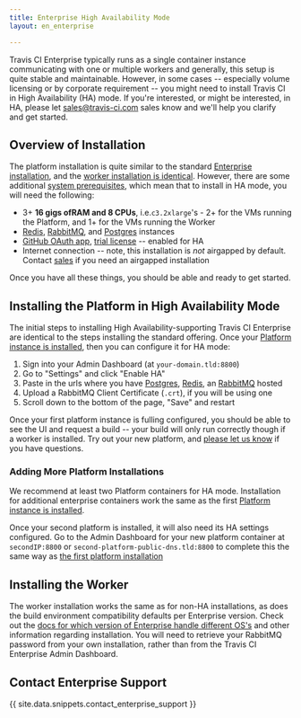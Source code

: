 ```yaml
---
title: Enterprise High Availability Mode
layout: en_enterprise

---
```


Travis CI Enterprise typically runs as a single container instance communicating with one or multiple workers and generally, this setup is quite stable and maintainable. However, in some cases -- especially volume licensing or by corporate requirement -- you might need to install Travis CI in High Availability (HA) mode. If you're interested, or might be interested, in HA, please let [sales@travis-ci.com](mailto:sales@travis-cicom?subject:HA%2FMode) sales know and we'll help you clarify and get started. 

## Overview of Installation

The platform installation is quite similar to the standard [Enterprise installation](/user/enterprise/installation#Setting-up-the-Travis-CI-Enterprise-Platform), and the [worker installation is identical](#Setting-up-the-Travis-CI-Enterprise-Worker). However, there are some additional [system prerequisites](/user/enterprise/prerequisites/#High-Availability-Mode), which mean that to install in HA mode, you will need the following:
 * 3+ **16 gigs ofRAM and 8 CPUs**, i.e.`c3.2xlarge`'s - 2+ for the VMs running the Platform, and 1+ for the VMs running the Worker
 * [Redis](https://redis.io/), [RabbitMQ](https://www.rabbitmq.com/), 
and [Postgres](https://www.postgresql.org/) instances
 * [GitHub OAuth app](/user/enterprise/prerequisites#OAuth-App), [trial license](/user/enterprise/prerequisites#License) -- enabled for HA
 * Internet connection -- note, this installation is _not_ airgapped by default. Contact [sales](mailto:sales@travis-ci.com) if you need an airgapped installation

 Once you have all these things, you should be able and ready to get started.

## Installing the Platform in High Availability Mode

The initial steps to installing High Availability-supporting Travis CI Enterprise are identical to the steps installing the standard offering. Once your [Platform instance is installed](/user/enterprise/installation#Setting-up-the-Travis-CI-Enterprise-Platform), then you can configure it for HA mode:

1. Sign into your Admin Dashboard (at `your-domain.tld:8800`)
1. Go to "Settings" and click "Enable HA"
1. Paste in the urls where you have [Postgres](https://www.postgresql.org/), [Redis](https://redis.io/), an [RabbitMQ](https://www.rabbitmq.com/) hosted
1. Upload a RabbitMQ Client Certificate (`.crt`), if you will be using one
1. Scroll down to the bottom of the page, "Save" and restart

Once your first platform instance is fulling configured, you should be able to see the UI and request a build -- your build will only run correctly though if a worker is installed. Try out your new platform, and [please let us know](mailto:enterprise@travis-ci.com?subject=HA%2FTroubleshooting) if you have questions. 

### Adding More Platform Installations

We recommend at least two Platform containers for HA mode. Installation for additional enterprise containers work the same as the first [Platform instance is installed](/user/enterprise/installation#Setting-up-the-Travis-CI-Enterprise-Platform). 

Once your second platform is installed, it will also need its HA settings configured. Go to the Admin Dashboard for your new platform container at `secondIP:8800` or `second-platform-public-dns.tld:8800` to complete this the same way as [the first platform installation](#Installing-the-PLatform-in-High-Availability-Mode)

## Installing the Worker

The worker installation works the same as for non-HA installations, as does the build environment compatibility defaults per Enterprise version. Check out the [docs for which version of Enterprise handle different OS's](/user/enterprise/installation#Install-Travis-CI-Worker) and other information regarding installation. You will need to retrieve your RabbitMQ password from your own installation, rather than from the Travis CI Enterprise Admin Dashboard.

## Contact Enterprise Support

{{ site.data.snippets.contact_enterprise_support }}
